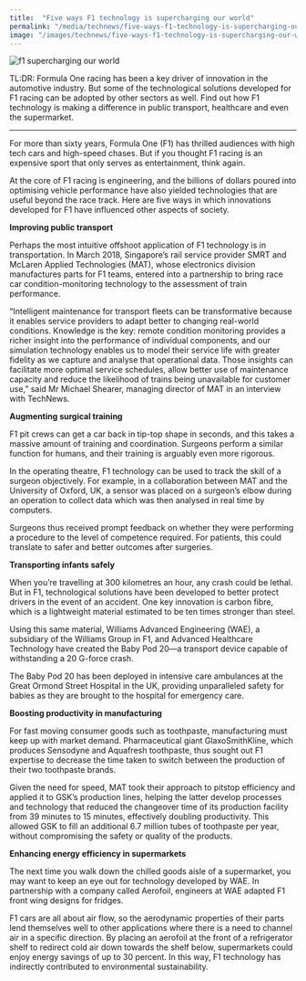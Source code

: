 ```yaml
---
title:  "Five ways F1 technology is supercharging our world"
permalink: "/media/technews/five-ways-f1-technology-is-supercharging-our-world"
image: "/images/technews/five-ways-f1-technology-is-supercharging-our-world-part-1.jpg"
---
```


![f1 supercharging our world](/images/technews/five-ways-f1-technology-is-supercharging-our-world-part-1.jpg)

TL:DR: Formula One racing has been a key driver of innovation in the automotive industry. But some of the technological solutions developed for F1 racing can be adopted by other sectors as well. Find out how F1 technology is making a difference in public transport, healthcare and even the supermarket. 

---

For more than sixty years, Formula One (F1) has thrilled audiences with high tech cars and high-speed chases. But if you thought F1 racing is an expensive sport that only serves as entertainment, think again.

At the core of F1 racing is engineering, and the billions of dollars poured into optimising vehicle performance have also yielded technologies that are useful beyond the race track. Here are five ways in which innovations developed for F1 have influenced other aspects of society.


**Improving public transport**

Perhaps the most intuitive offshoot application of F1 technology is in transportation. In March 2018, Singapore’s rail service provider SMRT and McLaren Applied Technologies (MAT), whose electronics division manufactures parts for F1 teams, entered into a partnership to bring race car condition-monitoring technology to the assessment of train performance.

“Intelligent maintenance for transport fleets can be transformative because it enables service providers to adapt better to changing real-world conditions. Knowledge is the key: remote condition monitoring provides a richer insight into the performance of individual components, and our simulation technology enables us to model their service life with greater fidelity as we capture and analyse that operational data. Those insights can facilitate more optimal service schedules, allow better use of maintenance capacity and reduce the likelihood of trains being unavailable for customer use,” said Mr Michael Shearer, managing director of MAT in an interview with TechNews. 


**Augmenting surgical training**

F1 pit crews can get a car back in tip-top shape in seconds, and this takes a massive amount of training and coordination. Surgeons perform a similar function for humans, and their training is arguably even more rigorous. 

In the operating theatre, F1 technology can be used to track the skill of a surgeon objectively. For example, in a collaboration between MAT and the University of Oxford, UK, a sensor was placed on a surgeon’s elbow during an operation to collect data which was then analysed in real time by computers.

Surgeons thus received prompt feedback on whether they were performing a procedure to the level of competence required. For patients, this could translate to safer and better outcomes after surgeries.


**Transporting infants safely**

When you’re travelling at 300 kilometres an hour, any crash could be lethal. But in F1, technological solutions have been developed to better protect drivers in the event of an accident. One key innovation is carbon fibre, which is a lightweight material estimated to be ten times stronger than steel.

Using this same material, Williams Advanced Engineering (WAE), a subsidiary of the Williams Group in F1, and Advanced Healthcare Technology have created the Baby Pod 20—a transport device capable of withstanding a 20 G-force crash.

The Baby Pod 20 has been deployed in intensive care ambulances at the Great Ormond Street Hospital in the UK, providing unparalleled safety for babies as they are brought to the hospital for emergency care.


**Boosting productivity in manufacturing**

For fast moving consumer goods such as toothpaste, manufacturing must keep up with market demand. Pharmaceutical giant GlaxoSmithKline, which produces Sensodyne and Aquafresh toothpaste, thus sought out F1 expertise to decrease the time taken to switch between the production of their two toothpaste brands.

Given the need for speed, MAT took their approach to pitstop efficiency and applied it to GSK’s production lines, helping the latter develop processes and technology that reduced the changeover time of its production facility from 39 minutes to 15 minutes, effectively doubling productivity. This allowed GSK to fill an additional 6.7 million tubes of toothpaste per year, without compromising the safety or quality of the products.


**Enhancing energy efficiency in supermarkets**

The next time you walk down the chilled goods aisle of a supermarket, you may want to keep an eye out for technology developed by WAE. In partnership with a company called Aerofoil, engineers at WAE adapted F1 front wing designs for fridges.

F1 cars are all about air flow, so the aerodynamic properties of their parts lend themselves well to other applications where there is a need to channel air in a specific direction. By placing an aerofoil at the front of a refrigerator shelf to redirect cold air down towards the shelf below, supermarkets could enjoy energy savings of up to 30 percent. In this way, F1 technology has indirectly contributed to environmental sustainability.
